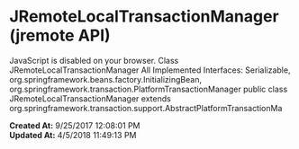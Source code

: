 # JRemoteLocalTransactionManager (jremote API)

JavaScript is disabled on your browser. Class JRemoteLocalTransactionManager All Implemented Interfaces: Serializable, org.springframework.beans.factory.InitializingBean, org.springframework.transaction.PlatformTransactionManager public class JRemoteLocalTransactionManager extends org.springframework.transaction.support.AbstractPlatformTransactionMa  

**Created At:** 9/25/2017 12:08:01 PM  
**Updated At:** 4/5/2018 11:49:13 PM  

